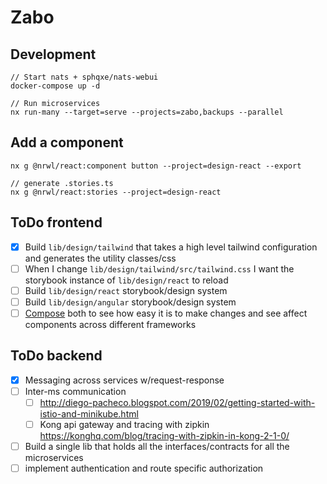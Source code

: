 # Zabo
## Development
```
// Start nats + sphqxe/nats-webui
docker-compose up -d
```
```
// Run microservices
nx run-many --target=serve --projects=zabo,backups --parallel
```
## Add a component
```
nx g @nrwl/react:component button --project=design-react --export
```
```
// generate .stories.ts
nx g @nrwl/react:stories --project=design-react
```
## ToDo frontend
- [X] Build `lib/design/tailwind` that takes a high level tailwind configuration and generates the utility classes/css
- [ ] When I change `lib/design/tailwind/src/tailwind.css` I want the storybook instance of `lib/design/react` to reload
- [ ] Build `lib/design/react` storybook/design system
- [ ] Build `lib/design/angular` storybook/design system
- [ ] [Compose](https://storybook.js.org/docs/react/workflows/storybook-composition#compose-local-storybooks) both to see how easy it is to make changes and see affect components across different frameworks

## ToDo backend
- [X] Messaging across services w/request-response
- [ ] Inter-ms communication
  - [ ] http://diego-pacheco.blogspot.com/2019/02/getting-started-with-istio-and-minikube.html
  - [ ] Kong api gateway and tracing with zipkin https://konghq.com/blog/tracing-with-zipkin-in-kong-2-1-0/
- [ ] Build a single lib that holds all the interfaces/contracts for all the microservices
- [ ] implement authentication and route specific authorization
